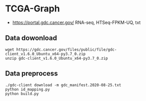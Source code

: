 # TCGA-Graph
- https://portal.gdc.cancer.gov/
RNA-seq, HTSeq-FPKM-UQ, txt

##  Data dowonload
```
wget https://gdc.cancer.gov/files/public/file/gdc-client_v1.6.0_Ubuntu_x64-py3.7_0.zip
unzip gdc-client_v1.6.0_Ubuntu_x64-py3.7_0.zip 
```
##  Data preprocess

```
./gdc-client download -m gdc_manifest.2020-08-25.txt 
python id_mapping.py
python build.py
```
